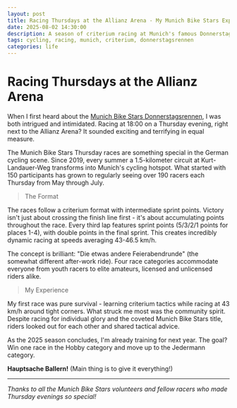 ```yaml
---
layout: post
title: Racing Thursdays at the Allianz Arena - My Munich Bike Stars Experience
date: 2025-08-02 14:30:00
description: A season of criterium racing at Munich's famous Donnerstagsrennen - from hobby racer to the hunt for the Munich Bike Stars title
tags: cycling, racing, munich, criterium, donnerstagsrennen
categories: life
---
```


# Racing Thursdays at the Allianz Arena

When I first heard about the [Munich Bike Stars Donnerstagsrennen](https://www.munichbikestars.de/), I was both intrigued and intimidated. Racing at 18:00 on a Thursday evening, right next to the Allianz Arena? It sounded exciting and terrifying in equal measure.

The Munich Bike Stars Thursday races are something special in the German cycling scene. Since 2019, every summer a 1.5-kilometer circuit at Kurt-Landauer-Weg transforms into Munich's cycling hotspot. What started with 150 participants has grown to regularly seeing over 190 racers each Thursday from May through July.

> The Format

The races follow a criterium format with intermediate sprint points. Victory isn't just about crossing the finish line first - it's about accumulating points throughout the race. Every third lap features sprint points (5/3/2/1 points for places 1-4), with double points in the final sprint. This creates incredibly dynamic racing at speeds averaging 43-46.5 km/h.

The concept is brilliant: "Die etwas andere Feierabendrunde" (the somewhat different after-work ride). Four race categories accommodate everyone from youth racers to elite amateurs, licensed and unlicensed riders alike.

> My Experience

My first race was pure survival - learning criterium tactics while racing at 43 km/h around tight corners. What struck me most was the community spirit. Despite racing for individual glory and the coveted Munich Bike Stars title, riders looked out for each other and shared tactical advice.

As the 2025 season concludes, I'm already training for next year. The goal? Win one
race in the Hobby category and move up to the Jedermann category.

**Hauptsache Ballern!** (Main thing is to give it everything!)

---

*Thanks to all the Munich Bike Stars volunteers and fellow racers who made Thursday evenings so special!*
